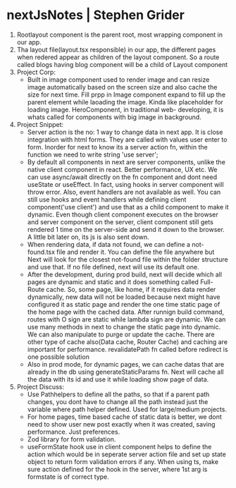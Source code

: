 # nextJsNotes | Stephen Grider
1. Rootlayout component is the parent root, most wrapping component in our app.
2. Tha layout file(layout.tsx responsible) in our app, the different pages when redered appear as children of the layout component. So a route called blogs having blog component will be a child of Layout component
3. Project Corp:
   - Built in image component used to render image and can resize image automatically based on the screen size and also cache the size for next time. Fill prpp in           Image component expand to fill up the parent element while laoading the image. Kinda like placeholder for loading image. HeroComponent, in traditional web-            developing, it is whats called for components with big image in background.
4. Project Snippet:
   - Server action is the no: 1 way to change data in next app. It is close integration with html forms. They are called with values user enter to form. Inorder for next to know its a server action fn, within the function we need to write string 'use server';
   - By default all components in next are server components, unlike the native client component in react. Better performance, UX etc. We can use async/await directly on the fn component and dont need useState or useEffect. In fact, using hooks in server component will throw error. Also, event handlers are not available as well. You can still use hooks and event handlers while defining client component('use client') and use that as a child component to make it dynamic. Even though client component executes on the browser and server component on the server, client component still gets rendered 1 time on the server-side and send it down to the browser. A little bit later on, its js is also sent down.
   - When rendering data, if data not found, we can define a not-found.tsx file and render it. You can define the file anywhere but Next will look for the closest not-found file within the folder structure and use that. If no file defined, next will use its default one.
   - After the development, during prod build, next will decide which all pages are dynamic and static and it does something called Full-Route cache. So, some page, like home, if it requires data render dynamically, new data will not be loaded because next might have configured it as static page and render the one time static page of the home page with the cached data. After runnign build command, routes with O sign are static while lambda sign are dynamic. We can use many methods in next to change the static page into dynamic. We can also manipulate to purge or update the cache. There are other type of cache also(Data cache, Router Cache) and caching are important for performance. revalidatePath fn called before redirect is one possible solution
   - Also in prod mode, for dynamic pages, we can cache datas that are already in the db using generateStaticParams fn. Next will cache all the data with its id and use it while loading show page of data.
5. Project Discuss:
   - Use Pathhelpers to define all the paths, so that if a parent path changes, you dont have to change all the path instead just the variable where path helper defined. Used for large/medium projects.
   - For home pages, time based cache of static data is better, we dont need to show user new post exactly when it was created, saving performance. Just preferences.
   - Zod library for form validation.
   - useFormState hook use in client component helps to define the action which would be in seperate server action file and set up state object to return form validation errors if any. When using ts, make sure action defined for the hook in the server, where 1st arg is formstate is of correct type.
